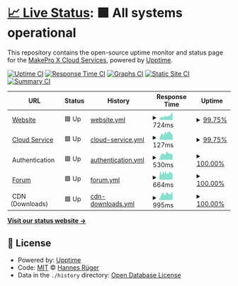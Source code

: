 # [📈 Live Status](https://status.makepro-x.com): <!--live status--> **🟩 All systems operational**

This repository contains the open-source uptime monitor and status page for the [MakePro X Cloud Services](makepro-x.com), powered by [Upptime](https://github.com/upptime/upptime).

[![Uptime CI](https://github.com/hrueger/status/workflows/Uptime%20CI/badge.svg)](https://github.com/hrueger/status/actions?query=workflow%3A%22Uptime+CI%22)
[![Response Time CI](https://github.com/hrueger/status/workflows/Response%20Time%20CI/badge.svg)](https://github.com/hrueger/status/actions?query=workflow%3A%22Response+Time+CI%22)
[![Graphs CI](https://github.com/hrueger/status/workflows/Graphs%20CI/badge.svg)](https://github.com/hrueger/status/actions?query=workflow%3A%22Graphs+CI%22)
[![Static Site CI](https://github.com/hrueger/status/workflows/Static%20Site%20CI/badge.svg)](https://github.com/hrueger/status/actions?query=workflow%3A%22Static+Site+CI%22)
[![Summary CI](https://github.com/hrueger/status/workflows/Summary%20CI/badge.svg)](https://github.com/hrueger/status/actions?query=workflow%3A%22Summary+CI%22)

<!--start: status pages-->
<!-- This summary is generated by Upptime (https://github.com/upptime/upptime) -->
<!-- Do not edit this manually, your changes will be overwritten -->
<!-- prettier-ignore -->
| URL | Status | History | Response Time | Uptime |
| --- | ------ | ------- | ------------- | ------ |
| <img alt="" src="https://favicons.githubusercontent.com/my.makepro-x.com" height="13"> [Website](https://my.makepro-x.com) | 🟩 Up | [website.yml](https://github.com/makeproaudio/status/commits/HEAD/history/website.yml) | <details><summary><img alt="Response time graph" src="./graphs/website/response-time-week.png" height="20"> 724ms</summary><br><a href="https://status.makepro-x.com/history/website"><img alt="Response time 596" src="https://img.shields.io/endpoint?url=https%3A%2F%2Fraw.githubusercontent.com%2Fmakeproaudio%2Fstatus%2FHEAD%2Fapi%2Fwebsite%2Fresponse-time.json"></a><br><a href="https://status.makepro-x.com/history/website"><img alt="24-hour response time 1425" src="https://img.shields.io/endpoint?url=https%3A%2F%2Fraw.githubusercontent.com%2Fmakeproaudio%2Fstatus%2FHEAD%2Fapi%2Fwebsite%2Fresponse-time-day.json"></a><br><a href="https://status.makepro-x.com/history/website"><img alt="7-day response time 724" src="https://img.shields.io/endpoint?url=https%3A%2F%2Fraw.githubusercontent.com%2Fmakeproaudio%2Fstatus%2FHEAD%2Fapi%2Fwebsite%2Fresponse-time-week.json"></a><br><a href="https://status.makepro-x.com/history/website"><img alt="30-day response time 596" src="https://img.shields.io/endpoint?url=https%3A%2F%2Fraw.githubusercontent.com%2Fmakeproaudio%2Fstatus%2FHEAD%2Fapi%2Fwebsite%2Fresponse-time-month.json"></a><br><a href="https://status.makepro-x.com/history/website"><img alt="1-year response time 596" src="https://img.shields.io/endpoint?url=https%3A%2F%2Fraw.githubusercontent.com%2Fmakeproaudio%2Fstatus%2FHEAD%2Fapi%2Fwebsite%2Fresponse-time-year.json"></a></details> | <details><summary><a href="https://status.makepro-x.com/history/website">99.75%</a></summary><a href="https://status.makepro-x.com/history/website"><img alt="All-time uptime 99.93%" src="https://img.shields.io/endpoint?url=https%3A%2F%2Fraw.githubusercontent.com%2Fmakeproaudio%2Fstatus%2FHEAD%2Fapi%2Fwebsite%2Fuptime.json"></a><br><a href="https://status.makepro-x.com/history/website"><img alt="24-hour uptime 100.00%" src="https://img.shields.io/endpoint?url=https%3A%2F%2Fraw.githubusercontent.com%2Fmakeproaudio%2Fstatus%2FHEAD%2Fapi%2Fwebsite%2Fuptime-day.json"></a><br><a href="https://status.makepro-x.com/history/website"><img alt="7-day uptime 99.75%" src="https://img.shields.io/endpoint?url=https%3A%2F%2Fraw.githubusercontent.com%2Fmakeproaudio%2Fstatus%2FHEAD%2Fapi%2Fwebsite%2Fuptime-week.json"></a><br><a href="https://status.makepro-x.com/history/website"><img alt="30-day uptime 99.93%" src="https://img.shields.io/endpoint?url=https%3A%2F%2Fraw.githubusercontent.com%2Fmakeproaudio%2Fstatus%2FHEAD%2Fapi%2Fwebsite%2Fuptime-month.json"></a><br><a href="https://status.makepro-x.com/history/website"><img alt="1-year uptime 99.93%" src="https://img.shields.io/endpoint?url=https%3A%2F%2Fraw.githubusercontent.com%2Fmakeproaudio%2Fstatus%2FHEAD%2Fapi%2Fwebsite%2Fuptime-year.json"></a></details>
| <img alt="" src="https://favicons.githubusercontent.com/my.makepro-x.com" height="13"> [Cloud Service](https://my.makepro-x.com) | 🟩 Up | [cloud-service.yml](https://github.com/makeproaudio/status/commits/HEAD/history/cloud-service.yml) | <details><summary><img alt="Response time graph" src="./graphs/cloud-service/response-time-week.png" height="20"> 127ms</summary><br><a href="https://status.makepro-x.com/history/cloud-service"><img alt="Response time 122" src="https://img.shields.io/endpoint?url=https%3A%2F%2Fraw.githubusercontent.com%2Fmakeproaudio%2Fstatus%2FHEAD%2Fapi%2Fcloud-service%2Fresponse-time.json"></a><br><a href="https://status.makepro-x.com/history/cloud-service"><img alt="24-hour response time 98" src="https://img.shields.io/endpoint?url=https%3A%2F%2Fraw.githubusercontent.com%2Fmakeproaudio%2Fstatus%2FHEAD%2Fapi%2Fcloud-service%2Fresponse-time-day.json"></a><br><a href="https://status.makepro-x.com/history/cloud-service"><img alt="7-day response time 127" src="https://img.shields.io/endpoint?url=https%3A%2F%2Fraw.githubusercontent.com%2Fmakeproaudio%2Fstatus%2FHEAD%2Fapi%2Fcloud-service%2Fresponse-time-week.json"></a><br><a href="https://status.makepro-x.com/history/cloud-service"><img alt="30-day response time 122" src="https://img.shields.io/endpoint?url=https%3A%2F%2Fraw.githubusercontent.com%2Fmakeproaudio%2Fstatus%2FHEAD%2Fapi%2Fcloud-service%2Fresponse-time-month.json"></a><br><a href="https://status.makepro-x.com/history/cloud-service"><img alt="1-year response time 122" src="https://img.shields.io/endpoint?url=https%3A%2F%2Fraw.githubusercontent.com%2Fmakeproaudio%2Fstatus%2FHEAD%2Fapi%2Fcloud-service%2Fresponse-time-year.json"></a></details> | <details><summary><a href="https://status.makepro-x.com/history/cloud-service">99.75%</a></summary><a href="https://status.makepro-x.com/history/cloud-service"><img alt="All-time uptime 99.93%" src="https://img.shields.io/endpoint?url=https%3A%2F%2Fraw.githubusercontent.com%2Fmakeproaudio%2Fstatus%2FHEAD%2Fapi%2Fcloud-service%2Fuptime.json"></a><br><a href="https://status.makepro-x.com/history/cloud-service"><img alt="24-hour uptime 100.00%" src="https://img.shields.io/endpoint?url=https%3A%2F%2Fraw.githubusercontent.com%2Fmakeproaudio%2Fstatus%2FHEAD%2Fapi%2Fcloud-service%2Fuptime-day.json"></a><br><a href="https://status.makepro-x.com/history/cloud-service"><img alt="7-day uptime 99.75%" src="https://img.shields.io/endpoint?url=https%3A%2F%2Fraw.githubusercontent.com%2Fmakeproaudio%2Fstatus%2FHEAD%2Fapi%2Fcloud-service%2Fuptime-week.json"></a><br><a href="https://status.makepro-x.com/history/cloud-service"><img alt="30-day uptime 99.93%" src="https://img.shields.io/endpoint?url=https%3A%2F%2Fraw.githubusercontent.com%2Fmakeproaudio%2Fstatus%2FHEAD%2Fapi%2Fcloud-service%2Fuptime-month.json"></a><br><a href="https://status.makepro-x.com/history/cloud-service"><img alt="1-year uptime 99.93%" src="https://img.shields.io/endpoint?url=https%3A%2F%2Fraw.githubusercontent.com%2Fmakeproaudio%2Fstatus%2FHEAD%2Fapi%2Fcloud-service%2Fuptime-year.json"></a></details>
| <img alt="" src="https://favicons.githubusercontent.com/null" height="13"> Authentication | 🟩 Up | [authentication.yml](https://github.com/makeproaudio/status/commits/HEAD/history/authentication.yml) | <details><summary><img alt="Response time graph" src="./graphs/authentication/response-time-week.png" height="20"> 530ms</summary><br><a href="https://status.makepro-x.com/history/authentication"><img alt="Response time 570" src="https://img.shields.io/endpoint?url=https%3A%2F%2Fraw.githubusercontent.com%2Fmakeproaudio%2Fstatus%2FHEAD%2Fapi%2Fauthentication%2Fresponse-time.json"></a><br><a href="https://status.makepro-x.com/history/authentication"><img alt="24-hour response time 463" src="https://img.shields.io/endpoint?url=https%3A%2F%2Fraw.githubusercontent.com%2Fmakeproaudio%2Fstatus%2FHEAD%2Fapi%2Fauthentication%2Fresponse-time-day.json"></a><br><a href="https://status.makepro-x.com/history/authentication"><img alt="7-day response time 530" src="https://img.shields.io/endpoint?url=https%3A%2F%2Fraw.githubusercontent.com%2Fmakeproaudio%2Fstatus%2FHEAD%2Fapi%2Fauthentication%2Fresponse-time-week.json"></a><br><a href="https://status.makepro-x.com/history/authentication"><img alt="30-day response time 570" src="https://img.shields.io/endpoint?url=https%3A%2F%2Fraw.githubusercontent.com%2Fmakeproaudio%2Fstatus%2FHEAD%2Fapi%2Fauthentication%2Fresponse-time-month.json"></a><br><a href="https://status.makepro-x.com/history/authentication"><img alt="1-year response time 570" src="https://img.shields.io/endpoint?url=https%3A%2F%2Fraw.githubusercontent.com%2Fmakeproaudio%2Fstatus%2FHEAD%2Fapi%2Fauthentication%2Fresponse-time-year.json"></a></details> | <details><summary><a href="https://status.makepro-x.com/history/authentication">100.00%</a></summary><a href="https://status.makepro-x.com/history/authentication"><img alt="All-time uptime 100.00%" src="https://img.shields.io/endpoint?url=https%3A%2F%2Fraw.githubusercontent.com%2Fmakeproaudio%2Fstatus%2FHEAD%2Fapi%2Fauthentication%2Fuptime.json"></a><br><a href="https://status.makepro-x.com/history/authentication"><img alt="24-hour uptime 100.00%" src="https://img.shields.io/endpoint?url=https%3A%2F%2Fraw.githubusercontent.com%2Fmakeproaudio%2Fstatus%2FHEAD%2Fapi%2Fauthentication%2Fuptime-day.json"></a><br><a href="https://status.makepro-x.com/history/authentication"><img alt="7-day uptime 100.00%" src="https://img.shields.io/endpoint?url=https%3A%2F%2Fraw.githubusercontent.com%2Fmakeproaudio%2Fstatus%2FHEAD%2Fapi%2Fauthentication%2Fuptime-week.json"></a><br><a href="https://status.makepro-x.com/history/authentication"><img alt="30-day uptime 100.00%" src="https://img.shields.io/endpoint?url=https%3A%2F%2Fraw.githubusercontent.com%2Fmakeproaudio%2Fstatus%2FHEAD%2Fapi%2Fauthentication%2Fuptime-month.json"></a><br><a href="https://status.makepro-x.com/history/authentication"><img alt="1-year uptime 100.00%" src="https://img.shields.io/endpoint?url=https%3A%2F%2Fraw.githubusercontent.com%2Fmakeproaudio%2Fstatus%2FHEAD%2Fapi%2Fauthentication%2Fuptime-year.json"></a></details>
| <img alt="" src="https://favicons.githubusercontent.com/forum.makepro-x.com" height="13"> [Forum](https://forum.makepro-x.com) | 🟩 Up | [forum.yml](https://github.com/makeproaudio/status/commits/HEAD/history/forum.yml) | <details><summary><img alt="Response time graph" src="./graphs/forum/response-time-week.png" height="20"> 664ms</summary><br><a href="https://status.makepro-x.com/history/forum"><img alt="Response time 644" src="https://img.shields.io/endpoint?url=https%3A%2F%2Fraw.githubusercontent.com%2Fmakeproaudio%2Fstatus%2FHEAD%2Fapi%2Fforum%2Fresponse-time.json"></a><br><a href="https://status.makepro-x.com/history/forum"><img alt="24-hour response time 553" src="https://img.shields.io/endpoint?url=https%3A%2F%2Fraw.githubusercontent.com%2Fmakeproaudio%2Fstatus%2FHEAD%2Fapi%2Fforum%2Fresponse-time-day.json"></a><br><a href="https://status.makepro-x.com/history/forum"><img alt="7-day response time 664" src="https://img.shields.io/endpoint?url=https%3A%2F%2Fraw.githubusercontent.com%2Fmakeproaudio%2Fstatus%2FHEAD%2Fapi%2Fforum%2Fresponse-time-week.json"></a><br><a href="https://status.makepro-x.com/history/forum"><img alt="30-day response time 644" src="https://img.shields.io/endpoint?url=https%3A%2F%2Fraw.githubusercontent.com%2Fmakeproaudio%2Fstatus%2FHEAD%2Fapi%2Fforum%2Fresponse-time-month.json"></a><br><a href="https://status.makepro-x.com/history/forum"><img alt="1-year response time 644" src="https://img.shields.io/endpoint?url=https%3A%2F%2Fraw.githubusercontent.com%2Fmakeproaudio%2Fstatus%2FHEAD%2Fapi%2Fforum%2Fresponse-time-year.json"></a></details> | <details><summary><a href="https://status.makepro-x.com/history/forum">100.00%</a></summary><a href="https://status.makepro-x.com/history/forum"><img alt="All-time uptime 100.00%" src="https://img.shields.io/endpoint?url=https%3A%2F%2Fraw.githubusercontent.com%2Fmakeproaudio%2Fstatus%2FHEAD%2Fapi%2Fforum%2Fuptime.json"></a><br><a href="https://status.makepro-x.com/history/forum"><img alt="24-hour uptime 100.00%" src="https://img.shields.io/endpoint?url=https%3A%2F%2Fraw.githubusercontent.com%2Fmakeproaudio%2Fstatus%2FHEAD%2Fapi%2Fforum%2Fuptime-day.json"></a><br><a href="https://status.makepro-x.com/history/forum"><img alt="7-day uptime 100.00%" src="https://img.shields.io/endpoint?url=https%3A%2F%2Fraw.githubusercontent.com%2Fmakeproaudio%2Fstatus%2FHEAD%2Fapi%2Fforum%2Fuptime-week.json"></a><br><a href="https://status.makepro-x.com/history/forum"><img alt="30-day uptime 100.00%" src="https://img.shields.io/endpoint?url=https%3A%2F%2Fraw.githubusercontent.com%2Fmakeproaudio%2Fstatus%2FHEAD%2Fapi%2Fforum%2Fuptime-month.json"></a><br><a href="https://status.makepro-x.com/history/forum"><img alt="1-year uptime 100.00%" src="https://img.shields.io/endpoint?url=https%3A%2F%2Fraw.githubusercontent.com%2Fmakeproaudio%2Fstatus%2FHEAD%2Fapi%2Fforum%2Fuptime-year.json"></a></details>
| <img alt="" src="https://favicons.githubusercontent.com/null" height="13"> CDN (Downloads) | 🟩 Up | [cdn-downloads.yml](https://github.com/makeproaudio/status/commits/HEAD/history/cdn-downloads.yml) | <details><summary><img alt="Response time graph" src="./graphs/cdn-downloads/response-time-week.png" height="20"> 995ms</summary><br><a href="https://status.makepro-x.com/history/cdn-downloads"><img alt="Response time 899" src="https://img.shields.io/endpoint?url=https%3A%2F%2Fraw.githubusercontent.com%2Fmakeproaudio%2Fstatus%2FHEAD%2Fapi%2Fcdn-downloads%2Fresponse-time.json"></a><br><a href="https://status.makepro-x.com/history/cdn-downloads"><img alt="24-hour response time 1351" src="https://img.shields.io/endpoint?url=https%3A%2F%2Fraw.githubusercontent.com%2Fmakeproaudio%2Fstatus%2FHEAD%2Fapi%2Fcdn-downloads%2Fresponse-time-day.json"></a><br><a href="https://status.makepro-x.com/history/cdn-downloads"><img alt="7-day response time 995" src="https://img.shields.io/endpoint?url=https%3A%2F%2Fraw.githubusercontent.com%2Fmakeproaudio%2Fstatus%2FHEAD%2Fapi%2Fcdn-downloads%2Fresponse-time-week.json"></a><br><a href="https://status.makepro-x.com/history/cdn-downloads"><img alt="30-day response time 899" src="https://img.shields.io/endpoint?url=https%3A%2F%2Fraw.githubusercontent.com%2Fmakeproaudio%2Fstatus%2FHEAD%2Fapi%2Fcdn-downloads%2Fresponse-time-month.json"></a><br><a href="https://status.makepro-x.com/history/cdn-downloads"><img alt="1-year response time 899" src="https://img.shields.io/endpoint?url=https%3A%2F%2Fraw.githubusercontent.com%2Fmakeproaudio%2Fstatus%2FHEAD%2Fapi%2Fcdn-downloads%2Fresponse-time-year.json"></a></details> | <details><summary><a href="https://status.makepro-x.com/history/cdn-downloads">100.00%</a></summary><a href="https://status.makepro-x.com/history/cdn-downloads"><img alt="All-time uptime 100.00%" src="https://img.shields.io/endpoint?url=https%3A%2F%2Fraw.githubusercontent.com%2Fmakeproaudio%2Fstatus%2FHEAD%2Fapi%2Fcdn-downloads%2Fuptime.json"></a><br><a href="https://status.makepro-x.com/history/cdn-downloads"><img alt="24-hour uptime 100.00%" src="https://img.shields.io/endpoint?url=https%3A%2F%2Fraw.githubusercontent.com%2Fmakeproaudio%2Fstatus%2FHEAD%2Fapi%2Fcdn-downloads%2Fuptime-day.json"></a><br><a href="https://status.makepro-x.com/history/cdn-downloads"><img alt="7-day uptime 100.00%" src="https://img.shields.io/endpoint?url=https%3A%2F%2Fraw.githubusercontent.com%2Fmakeproaudio%2Fstatus%2FHEAD%2Fapi%2Fcdn-downloads%2Fuptime-week.json"></a><br><a href="https://status.makepro-x.com/history/cdn-downloads"><img alt="30-day uptime 100.00%" src="https://img.shields.io/endpoint?url=https%3A%2F%2Fraw.githubusercontent.com%2Fmakeproaudio%2Fstatus%2FHEAD%2Fapi%2Fcdn-downloads%2Fuptime-month.json"></a><br><a href="https://status.makepro-x.com/history/cdn-downloads"><img alt="1-year uptime 100.00%" src="https://img.shields.io/endpoint?url=https%3A%2F%2Fraw.githubusercontent.com%2Fmakeproaudio%2Fstatus%2FHEAD%2Fapi%2Fcdn-downloads%2Fuptime-year.json"></a></details>

<!--end: status pages-->

[**Visit our status website →**](https://hrueger.github.io/status)

## 📄 License

- Powered by: [Upptime](https://github.com/upptime/upptime)
- Code: [MIT](./LICENSE) © [Hannes Rüger](hannesrueger.de)
- Data in the `./history` directory: [Open Database License](https://opendatacommons.org/licenses/odbl/1-0/)
